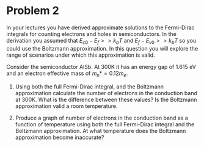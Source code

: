 # Problem 2

In your lectures you have derived approximate solutions to the Fermi-Dirac integrals for counting electrons and holes in semiconductors. In the derivation you assumed that $E_{c0}-E_f >> k_bT$ and $E_f - E_{v0} >> k_bT$ so you could use the  Boltzmann approximation. In this question you will explore the range of scenarios under which this approximation is valid.

Consider the semiconductor AlSb. At 300K it has an energy gap of 1.615 eV and an
electron effective mass of $m_n* = 0.12 m_e$.

1. Using both the full Fermi-Dirac integral, and the Boltzmann approximation calculate the number of electrons in the conduction band at 300K. What is the difference between these values? Is the Boltzmann approximation valid a room temperature.

2. Produce a graph of number of electrons in the conduction band as a function of temperature using both the full Fermi-Dirac integral and the Boltzmann approximation. At what temperature does the Boltzmann approximation become inaccurate?